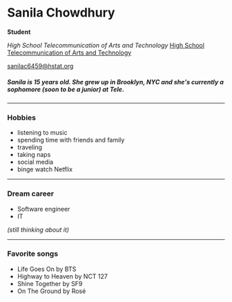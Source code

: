 # Sanila Chowdhury

**Student**

_High School Telecommunication of Arts and Technology_
[High School Telecommunication of Arts and Technology](https://www.hstat.org)

sanilac6459@hstat.org

##### Sanila is 15 years old. She grew up in Brooklyn, NYC and she's currently a sophomore (soon to be a junior) at Tele.
---

### Hobbies
* listening to music
* spending time with friends and family
* traveling
* taking naps
* social media
* binge watch Netflix

---

### Dream career
* Software engineer
* IT

_(still thinking about it)_

---

### Favorite songs
* Life Goes On by BTS
* Highway to Heaven by NCT 127
* Shine Together by SF9
* On The Ground by Rosé